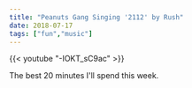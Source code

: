 ```yaml
---
title: "Peanuts Gang Singing '2112' by Rush"
date: 2018-07-17
tags: ["fun","music"]
---
```


{{< youtube "-IOKT_sC9ac" >}}

The best 20 minutes I'll spend this week.
